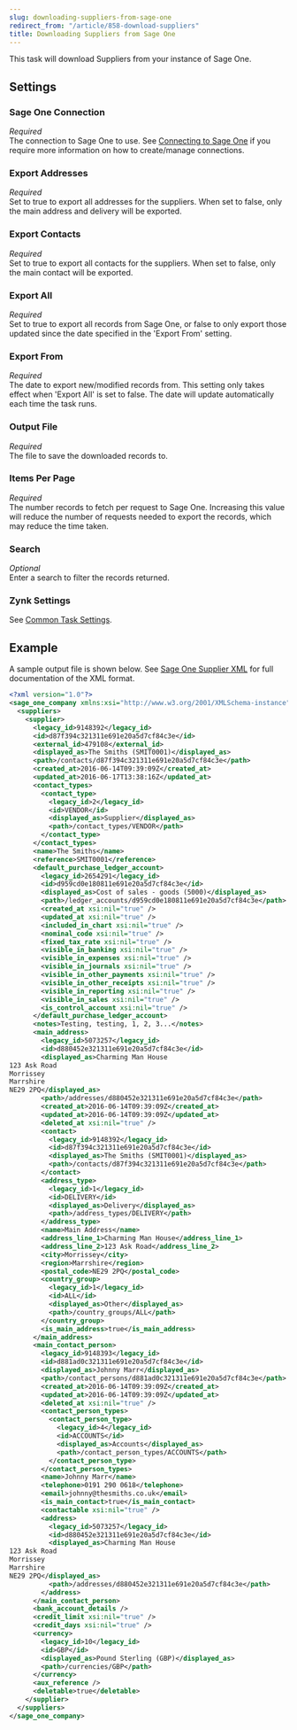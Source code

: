 ```yaml
---
slug: downloading-suppliers-from-sage-one
redirect_from: "/article/858-download-suppliers"
title: Downloading Suppliers from Sage One
---
```

This task will download Suppliers from your instance of Sage One.

## Settings
### Sage One Connection
_Required_  
The connection to Sage One to use. See [Connecting to Sage One](connecting-to-sage-one) if you require more information on how to create/manage connections.

### Export Addresses
_Required_  
Set to true to export all addresses for the suppliers. When set to false, only the main address and delivery will be exported. 

### Export Contacts
_Required_  
Set to true to export all contacts for the suppliers. When set to false, only the main contact will be exported. 

### Export All
_Required_  
Set to true to export all records from Sage One, or false to only export those updated since the date specified in the 'Export From' setting.

### Export From
_Required_  
The date to export new/modified records from. This setting only takes effect when 'Export All' is set to false. The date will update automatically each time the task runs.

### Output File
_Required_  
The file to save the downloaded records to.

### Items Per Page
_Required_  
The number records to fetch per request to Sage One. Increasing this value will reduce the number of requests needed to export the records, which may reduce the time taken.

### Search
_Optional_  
Enter a search to filter the records returned.

### Zynk Settings
See [Common Task Settings](common-task-settings).

## Example
A sample output file is shown below. See [Sage One Supplier XML](sage-one-supplier-xml) for full documentation of the XML format.
```xml
<?xml version="1.0"?>
<sage_one_company xmlns:xsi="http://www.w3.org/2001/XMLSchema-instance" xmlns:xsd="http://www.w3.org/2001/XMLSchema">
  <suppliers>
    <supplier>
      <legacy_id>9148392</legacy_id>
      <id>d87f394c321311e691e20a5d7cf84c3e</id>
      <external_id>479108</external_id>
      <displayed_as>The Smiths (SMIT0001)</displayed_as>
      <path>/contacts/d87f394c321311e691e20a5d7cf84c3e</path>
      <created_at>2016-06-14T09:39:09Z</created_at>
      <updated_at>2016-06-17T13:38:16Z</updated_at>
      <contact_types>
        <contact_type>
          <legacy_id>2</legacy_id>
          <id>VENDOR</id>
          <displayed_as>Supplier</displayed_as>
          <path>/contact_types/VENDOR</path>
        </contact_type>
      </contact_types>
      <name>The Smiths</name>
      <reference>SMIT0001</reference>
      <default_purchase_ledger_account>
        <legacy_id>2654291</legacy_id>
        <id>d959cd0e180811e691e20a5d7cf84c3e</id>
        <displayed_as>Cost of sales - goods (5000)</displayed_as>
        <path>/ledger_accounts/d959cd0e180811e691e20a5d7cf84c3e</path>
        <created_at xsi:nil="true" />
        <updated_at xsi:nil="true" />
        <included_in_chart xsi:nil="true" />
        <nominal_code xsi:nil="true" />
        <fixed_tax_rate xsi:nil="true" />
        <visible_in_banking xsi:nil="true" />
        <visible_in_expenses xsi:nil="true" />
        <visible_in_journals xsi:nil="true" />
        <visible_in_other_payments xsi:nil="true" />
        <visible_in_other_receipts xsi:nil="true" />
        <visible_in_reporting xsi:nil="true" />
        <visible_in_sales xsi:nil="true" />
        <is_control_account xsi:nil="true" />
      </default_purchase_ledger_account>
      <notes>Testing, testing, 1, 2, 3...</notes>
      <main_address>
        <legacy_id>5073257</legacy_id>
        <id>d880452e321311e691e20a5d7cf84c3e</id>
        <displayed_as>Charming Man House
123 Ask Road
Morrissey
Marrshire
NE29 2PQ</displayed_as>
        <path>/addresses/d880452e321311e691e20a5d7cf84c3e</path>
        <created_at>2016-06-14T09:39:09Z</created_at>
        <updated_at>2016-06-14T09:39:09Z</updated_at>
        <deleted_at xsi:nil="true" />
        <contact>
          <legacy_id>9148392</legacy_id>
          <id>d87f394c321311e691e20a5d7cf84c3e</id>
          <displayed_as>The Smiths (SMIT0001)</displayed_as>
          <path>/contacts/d87f394c321311e691e20a5d7cf84c3e</path>
        </contact>
        <address_type>
          <legacy_id>1</legacy_id>
          <id>DELIVERY</id>
          <displayed_as>Delivery</displayed_as>
          <path>/address_types/DELIVERY</path>
        </address_type>
        <name>Main Address</name>
        <address_line_1>Charming Man House</address_line_1>
        <address_line_2>123 Ask Road</address_line_2>
        <city>Morrissey</city>
        <region>Marrshire</region>
        <postal_code>NE29 2PQ</postal_code>
        <country_group>
          <legacy_id>1</legacy_id>
          <id>ALL</id>
          <displayed_as>Other</displayed_as>
          <path>/country_groups/ALL</path>
        </country_group>
        <is_main_address>true</is_main_address>
      </main_address>
      <main_contact_person>
        <legacy_id>9148393</legacy_id>
        <id>d881ad0c321311e691e20a5d7cf84c3e</id>
        <displayed_as>Johnny Marr</displayed_as>
        <path>/contact_persons/d881ad0c321311e691e20a5d7cf84c3e</path>
        <created_at>2016-06-14T09:39:09Z</created_at>
        <updated_at>2016-06-14T09:39:09Z</updated_at>
        <deleted_at xsi:nil="true" />
        <contact_person_types>
          <contact_person_type>
            <legacy_id>4</legacy_id>
            <id>ACCOUNTS</id>
            <displayed_as>Accounts</displayed_as>
            <path>/contact_person_types/ACCOUNTS</path>
          </contact_person_type>
        </contact_person_types>
        <name>Johnny Marr</name>
        <telephone>0191 290 0618</telephone>
        <email>johnny@thesmiths.co.uk</email>
        <is_main_contact>true</is_main_contact>
        <contactable xsi:nil="true" />
        <address>
          <legacy_id>5073257</legacy_id>
          <id>d880452e321311e691e20a5d7cf84c3e</id>
          <displayed_as>Charming Man House
123 Ask Road
Morrissey
Marrshire
NE29 2PQ</displayed_as>
          <path>/addresses/d880452e321311e691e20a5d7cf84c3e</path>
        </address>
      </main_contact_person>
      <bank_account_details />
      <credit_limit xsi:nil="true" />
      <credit_days xsi:nil="true" />
      <currency>
        <legacy_id>10</legacy_id>
        <id>GBP</id>
        <displayed_as>Pound Sterling (GBP)</displayed_as>
        <path>/currencies/GBP</path>
      </currency>
      <aux_reference />
      <deletable>true</deletable>
    </supplier>
  </suppliers>
</sage_one_company>
```